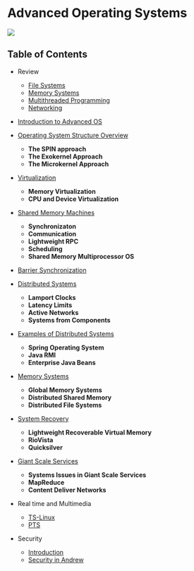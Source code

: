 # Advanced Operating Systems

![](https://media.giphy.com/media/sULKEgDMX8LcI/giphy.gif)

## Table of Contents

* Review
    * [File Systems](lectures/review_file_systems.md)
    * [Memory Systems](lectures/review_memory_systems.md)
    * [Multithreaded Programming](lectures/review_multithreaded.md)
    * [Networking](lectures/review_networking.md)

* [Introduction to Advanced OS](lectures/1_intro.md)
* [Operating System Structure Overview](lectures/2_os_structure.md#introduction)
    * **The SPIN approach**
    * **The Exokernel Approach**
    * **The Microkernel Approach**
* [Virtualization](lectures/3_virtualization.md)
    * **Memory Virtualization**
    * **CPU and Device Virtualization**
* [Shared Memory Machines](lectures/4_shared_memory.md)
    * **Synchronizaton**
    * **Communication**
    * **Lightweight RPC**
    * **Scheduling**
    * **Shared Memory Multiprocessor OS**
* [Barrier Synchronization](lectures/barrier_synchronization.md)
* [Distributed Systems](lectures/5_distributed_systems.md)
    * **Lamport Clocks**
    * **Latency Limits**
    * **Active Networks**
    * **Systems from Components**
* [Examples of Distributed Systems](lectures/6_os_examples.md)
    * **Spring Operating System**
    * **Java RMI**
    * **Enterprise Java Beans**
* [Memory Systems](lectures/7_memory_systems.md)
    * **Global Memory Systems**
    * **Distributed Shared Memory**
    * **Distributed File Systems**
* [System Recovery](lectures/8_system_recovery.md)
    * **Lightweight Recoverable Virtual Memory**
    * **RioVista**
    * **Quicksilver**
* [Giant Scale Services](lectures/9_giant_scale_services.md)
    * **Systems Issues in Giant Scale Services**
    * **MapReduce**
    * **Content Deliver Networks**
* Real time and Multimedia
    * [TS-Linux]()
    * [PTS]()
* Security
    * [Introduction]()
    * [Security in Andrew]()